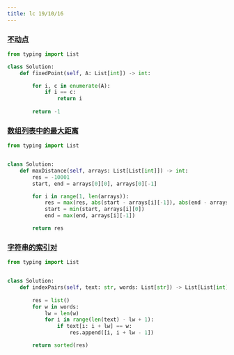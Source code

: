 ```yaml
---
title: lc 19/10/16
---
```


### [不动点](https://leetcode-cn.com/problems/fixed-point/submissions/)
```python
from typing import List

class Solution:
    def fixedPoint(self, A: List[int]) -> int:

        for i, c in enumerate(A):
            if i == c:
                return i
        
        return -1
```

### [数组列表中的最大距离](https://leetcode-cn.com/problems/maximum-distance-in-arrays/submissions/)
```python
from typing import List


class Solution:
    def maxDistance(self, arrays: List[List[int]]) -> int:
        res = -10001
        start, end = arrays[0][0], arrays[0][-1]

        for i in range(1, len(arrays)):
            res = max(res, abs(start - arrays[i][-1]), abs(end - arrays[i][0]))
            start = min(start, arrays[i][0])
            end = max(end, arrays[i][-1])

        return res
```

### [字符串的索引对](https://leetcode-cn.com/problems/index-pairs-of-a-string/submissions/)
```python
from typing import List


class Solution:
    def indexPairs(self, text: str, words: List[str]) -> List[List[int]]:
        
        res = list()
        for w in words:
            lw = len(w)
            for i in range(len(text) - lw + 1):
                if text[i: i + lw] == w:
                    res.append([i, i + lw - 1])

        return sorted(res)
```
